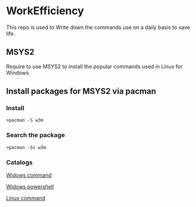 # WorkEfficiency
This repo is used to Write down the commands use on a daily basis to save life.

## MSYS2
Require to use MSYS2 to install the popular commands used in Linux for Windows

## Install packages for MSYS2 via pacman
### Install
    >pacman -S w3m

### Search the package
    >pacman -Ss w3m

### Catalogs
[Widows command](./windows/)

[Widows powershell](./windows/powershell.md)

[Linux command](./linux/RADEME.md)






